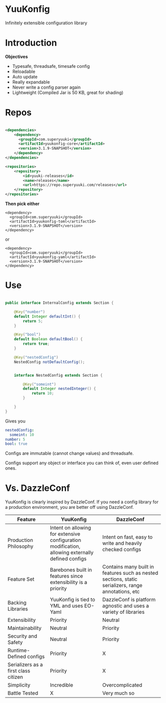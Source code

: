 # YuuKonfig

Infinitely extensible configuration library

# Introduction

**Objectives**
- Typesafe, threadsafe, timesafe config
- Reloadable
- Auto update
- Really expandable
- Never write a config parser again
- Lightweight (Compiled Jar is 50 KB, great for shading)

# Repos

```xml

<dependencies>
    <dependency>
      <groupId>com.superyuuki</groupId>
      <artifactId>yuukonfig-core</artifactId>
      <version>3.1.9-SNAPSHOT</version>
    </dependency>
</dependencies>

<repositories>
    <repository>
        <id>yuuki-releases</id>
        <name>releases</name>
        <url>https://repo.superyuuki.com/releases</url>
    </repository>
</repositories>

```

**Then pick either**
```
<dependency>
  <groupId>com.superyuuki</groupId>
  <artifactId>yuukonfig-toml</artifactId>
  <version>3.1.9-SNAPSHOT</version>
</dependency>
```
or
```
<dependency>
  <groupId>com.superyuuki</groupId>
  <artifactId>yuukonfig-yaml</artifactId>
  <version>3.1.9-SNAPSHOT</version>
</dependency>
```

# Use

```java

public interface InternalConfig extends Section {

    @Key("number")
    default Integer defaultInt() {
        return 5;
    }

    @Key("bool")
    default Boolean defaultBool() {
        return true;
    }

    @Key("nestedConfig")
    NestedConfig notDefaultConfig();


    interface NestedConfig extends Section {

        @Key("someint")
        default Integer nestedInteger() {
            return 10;
        }

    }
}

```

Gives you

```yaml
nestedConfig:
  someint: 10
number: 5
bool: true
```

Configs are immutable (cannot change values) and threadsafe.

Configs support any object or interface you can think of, even user defined ones.

# Vs. DazzleConf

YuuKonfig is clearly inspired by DazzleConf. If you need a config library for a production environment, you are better off using DazzleConf.

| Feature | YuuKonfig | DazzleConf |
| --- | --- | --- |
| Production Philosophy | Intent on allowing for extensive configuration modification, allowing externally defined configs | Intent on fast, easy to write and heavily checked configs |
| Feature Set | Barebones built in features since extensibility is a priority | Contains many built in features such as nested sections, static serializers, range annotations, etc |
| Backing Libraries | YuuKonfig is tied to YML and uses EO-Yaml | DazzleConf is platform agnostic and uses a variety of libraries |
| Extensibility | Priority | Neutral |
| Maintainability | Neutral | Priority |
| Security and Safety | Neutral | Priority |
| Runtime-Defined configs | Priority | X |
| Serializers as a first class citizen | Priority | X |
| Simplicity | Incredible | Overcomplicated |
| Battle Tested | X | Very much so |


